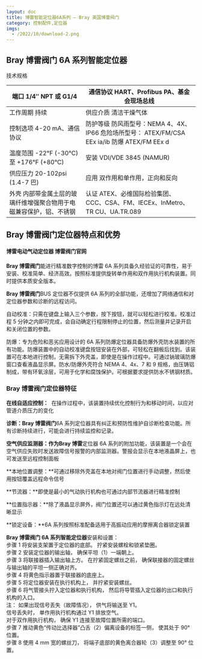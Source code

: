 ```yaml
---
layout: doc
title: 博雷智能定位器6A系列 – Bray 美国博雷阀门
category: 控制配件,定位器
imgs:
  - /2022/10/download-2.png
---
```


## Bray 博雷阀门 6A 系列智能定位器

技术规格

| 端口 1/4″ NPT 或 G1/4                                               | 通信协议 HART、Profibus PA、基金会现场总线                                                    |
| ------------------------------------------------------------------- | --------------------------------------------------------------------------------------------- |
| 工作周期 持续                                                       | 供应介质 清洁干燥气体                                                                         |
| 控制选项 4-20 mA、通信协议                                          | 防护等级 防风雨型号：NEMA 4、4X、IP66 危险场所型号： ATEX/FM/CSA EEx ia/ib 防爆 ATEX/FM EEx d |
| 温度范围 \-22°F (-30°C) 至 +176°F (+80°C)                           | 安装 VDI/VDE 3845 (NAMUR)                                                                     |
| 供应压力 20-102psi (1.4-7 巴)                                       | 应用 双作用和单作用，正向和反向                                                               |
| 外壳 内部带金属土层的玻璃纤维增强聚合物用于电磁兼容保护，铝、不锈钢 | 认证 ATEX、必维国际检验集团、​​​​​​​CCC、CSA、FM、IECEx、InMetro、TR CU、UA.TR.089            |

## **Bray 博雷阀门**定位器特点和优势

#### 博雷电动气动定位器 博雷阀门官网

**Bray 博雷阀门**能进行精准数字控制的博雷 6A 系列具备久经验证的可靠性，易于安装、校准简单、经济高效。按照标准提供旋转单作用和双作用执行机构装置。同时提供本质安全版本。

**Bray 博雷阀门**BUS 定位器不仅提供 6A 系列的全部功能，还增加了网络通信和对定位器参数和诊断的远程访问。

自动校准：只需在键盘上输入三个参数，按下按钮，就可以轻松进行校准。校准过程 5 分钟之内即可完成，会自动确定行程限制停止的位置，然后测量并记录开启和关闭位置的参数。

防爆：专为危险和恶劣应用设计的 6A 系列防爆定位器具备防爆外壳防水装置的所有功能。防爆装置中的自动校准键盘按钮安装在外部，可轻松在翻板后找到。该装置可在本地进行控制，无需拆下外壳盖，即使是在操作过程中。可通过钠玻璃防爆窗口查看液晶显示屏。防水/防爆外壳符合 NEMA 4、4x、7 和 9 规格，由压铸铝制成，带有环氧涂层，可用于化学和腐蚀保护。可根据要求提供防水不锈钢材质。

### **Bray 博雷阀门**定位器特征

**在线自适应控制：**  在操作过程中，该装置持续优化控制行为和移动时间，以应对管道介质压力的变化

**诊断：Bray 博雷阀门**6A 系列定位器具有纠正和预防性维护自诊断检查功能。所有诊断持续进行，可能会进行持续监控和记录。

**空气供应监测器：**作为**Bray 博雷**定位器 6A 系列的附加功能，该装置是一个会在空气供应失败时发送故障信号报警的内部监测器。警报会显示在本地液晶屏上，也可发送至远程控制面板

**本地位置调整：**可通过移除外壳盖在本地对阀门位置进行手动调整，然后使用按钮覆盖远程命令信号

**节流器：**即使是最小的气动执行机构也可通过内部节流器进行精准控制

**位置指示器：**除了液晶显示屏外，阀门位置还可以通过黄色指示灯在远处清晰显示

**锁定设备：**6A 系列按照标准配备适用于高振动应用的摩擦离合器锁定装置

**Bray 博雷阀门 6A 系列智能定位器**安装和设置：  
步骤 1 将安装支架置于定位器的底部。 拧紧安装螺栓和锁紧垫圈。  
步骤 2 安装定位器的输出轴， 确保平坦（1）一端朝上。  
步骤 3 将联接器插入输出轴上方。 在拧紧固定螺丝之前， 确保联接器的固定螺丝与输出轴的平坦一侧正确对齐。  
步骤 4 将黄色指示器置于联接器的底座上。  
步骤 5 将定位器安装在执行机构上， 并拧紧安装螺丝。  
步骤 6 将气管接头拧入定位器和执行机构， 然后将导管插入定位器的出口和执行机构的入口。  
注： 如果出现信号丢失（故障情况）， 供气将输送至 Y1。  
信号丢失时， 单作用执行机构通过 Y1 排放空气。  
对于双作用执行机构， 确保 Y1 连接至故障位置所需的端口。  
步骤 7 推动黄色“传动比选择器”凸舌（2）偏离设备的标签一侧， 使其处于 90° 位置。  
步骤 8 使用 4 mm 宽的螺丝刀， 将端子底部的黄色离合器轮（3）调整至 90° 位置。
